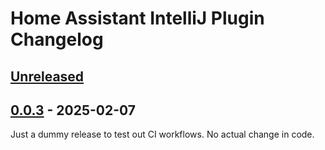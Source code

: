 <!-- Keep a Changelog guide -> https://keepachangelog.com -->

# Home Assistant IntelliJ Plugin Changelog

## [Unreleased]

## [0.0.3] - 2025-02-07

Just a dummy release to test out CI workflows. No actual change in code.

[Unreleased]: https://github.com/daniele-athome/hass-intellij-plugin/compare/v0.0.3...HEAD
[0.0.3]: https://github.com/daniele-athome/hass-intellij-plugin/commits/v0.0.3
